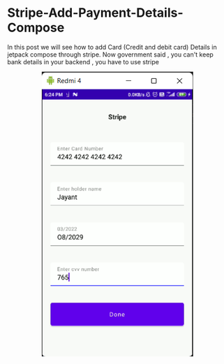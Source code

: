 # Stripe-Add-Payment-Details-Compose

In this post we will see how to add Card (Credit and debit card) Details in jetpack compose through stripe. Now government said , you can't keep bank details in your backend , you have to use stripe


<p align="center">
<img src="app/src/main/res/drawable/img.png"/>
</p>
